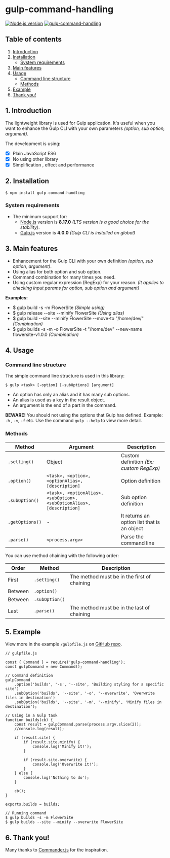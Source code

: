 # gulp-command-handling
[![Node.js version](https://img.shields.io/node/v/gulp-command-handling.svg?style=flat)](https://nodejs.org)   [![gulp-command-handling](https://img.shields.io/npm/v/gulp-command-handling.svg?style=flat&color=red)](https://www.npmjs.com/package/gulp-command-handling/)

## Table of contents

1. [Introduction](#1-introduction)
2. [Installation](#2-installation)
    - [System requirements](#system-requirements)
3. [Main features](#3-main-features)
4. [Usage](#4-usage)
    - [Command line structure](#-command-line-structure)
    - [Methods](#-methods)
5. [Example](#5-example)
6. [Thank you!](#6-thank-you)

## 1. Introduction

The lightweight library is used for Gulp application. It's useful when you want to enhance the Gulp CLI with your own parameters _(option, sub option, argument)_.

The development is using:

- [x] Plain JavaScript ES6
- [x] No using other library
- [x] Simplification , effect and performance

## 2. Installation

`$ npm install gulp-command-handling`

### System requirements

-   The minimum support for:
    -   [Node.js](https://nodejs.org/) version is **8.17.0** _(LTS version is a good choice for the stability)_.
    -   [Gulp.js](https://gulpjs.com/) version is **4.0.0** _(Gulp CLI is installed on global)_

## 3. Main features

-   Enhancement for the Gulp CLI with your own definition _(option, sub option, argument)_.
-   Using alias for both option and sub option.
-   Command combination for many times you need.
-   Using custom regular expression (RegExp) for your reason. _(It applies to checking input params for option, sub option and argument)_

**Examples:**

- $ gulp build -s -m FlowerSite _(Simple using)_
- $ gulp release --site --minify FlowerSite _(Using alias)_
- $ gulp build --site --minify FlowerSite --move-to "/home/dev/" _(Combination)_
- $ gulp builds -s -m -o FlowerSite -t "/home/dev" --new-name flowersite-v1.0.0 _(Combination)_

## 4. Usage

### Command line structure

The simple command line structure is used in this library:

`$ gulp <task> [-option] [-subOptions] [argument]`

-   An option has only an alias and it has many sub options.
-   An alias is used as a key in the result object.
-   An argument is the end of a part in the command.

**BEWARE!** You should not using the options that Gulp has defined. Example: `-h` , `-v`, `-f` etc. Use the command `gulp --help` to view more detail.

### Methods

| Method | Argument | Description |
|---|---|---|
|`.setting()`|Object|Custom definition _(Ex: custom RegExp)_|
|`.option()`|`<task>, <option>, <optionAlias>, [description]`|Option definition|
|`.subOption()`|`<task>, <optionAlias>, <subOption>, <subOptionAlias>, [description]`|Sub option definition|
|`.getOptions()`|-|It returns an option list that is an object|
|`.parse()`|`<process.argv>`|Parse the command line|

You can use method chaining with the following order:

|Order|Method|Description|
|---|---|---|
|First|`.setting()`|The method must be in the first of chaining|
|Between|`.option()`||
|Between|`.subOption()`||
|Last|`.parse()`|The method must be in the last of chaining|

## 5. Example

View more in the example `/gulpfile.js` on [GitHub repo](https://github.com/nguyenkhois/gulp-command-handling).

```
// gulpfile.js

const { Command } = require('gulp-command-handling');
const gulpCommand = new Command();

// Command definition
gulpCommand
    .option('builds', '-s', '--site', 'Building styling for a specific site')
    .subOption('builds', '--site', '-o', '--overwrite', 'Overwrite files in destination')
    .subOption('builds', '--site', '-m', '--minify', 'Minify files in destination');

// Using in a Gulp task
function builds(cb) {
    const result = gulpCommand.parse(process.argv.slice(2));
    //console.log(result);

    if (result.site) {
        if (result.site.minify) {
            console.log('Minify it!');
        }

        if (result.site.overwrite) {
            console.log('Overwrite it!');
        }
    } else {
        console.log('Nothing to do');
    }

    cb();
}

exports.builds = builds;
```

```
// Running command
$ gulp builds -s -m FlowerSite
$ gulp builds --site --minify --overwrite FlowerSite
```

## 6. Thank you!
Many thanks to [Commander.js](https://github.com/tj/commander.js) for the inspiration.
